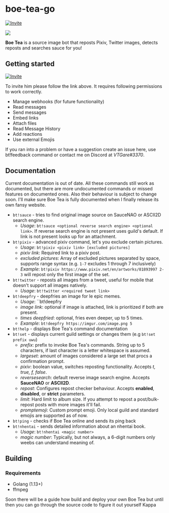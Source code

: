 # boe-tea-go

[![Invite](https://img.shields.io/badge/Invite%20Link-%40Boe%20Tea-brightgreen)](https://discordapp.com/api/oauth2/authorize?client_id=636468907049353216&permissions=537250880&scope=bot)

<img align="center" src="https://cdn.discordapp.com/avatars/636468907049353216/f22aa4bf930d9743dd40a10287de8b04.png?size=256">

**Boe Tea** is a source image bot that reposts Pixiv, Twitter images, detects reposts and searches sauce for you!

## Getting started

[![Invite](https://img.shields.io/badge/Invite%20Link-%40Boe%20Tea-brightgreen)](https://discordapp.com/api/oauth2/authorize?client_id=636468907049353216&permissions=537250880&scope=bot)

To invite him please follow the link above. It requires following permissions to work correctly.
-   Manage webhooks (for future functionality)
-   Read messages
-   Send messages
-   Embed links
-   Attach files
-   Read Message History
-   Add reactions
-   Use external Emojis

If you ran into a problem or have a suggestion create an issue here, use bt!feedback command or contact me on Discord at _VTGare#3370_.

## Documentation

Current documentation is out of date. All these commands still work as documented, but there are more undocumented commands or missed features on documented ones. Also their behaviour is subject to change soon. I'll make sure Boe Tea is fully documented when I finally release its own fansy website.

-   `bt!sauce` - tries to find original image source on SauceNAO or ASCII2D search engine.
    -   _Usage_: `bt!sauce <optional reverse search engine> <optional link>`. If reverse search engine is not present uses guild's default. If link is not present looks up for an attachment.
-   `bt!pixiv` - advanced pixiv command, let's you exclude certain pictures.
    -   _Usage_: `bt!pixiv <pixiv link> [excluded pictures]`
    -   _pixiv link_: Required link to a pixiv post.
    -   _excluded pictures_: Array of excluded pictures separated by space, supports range syntax (e.g. `1-7` excludes 1 through 7 inclusively)
    -   _Example_: `bt!pixiv https://www.pixiv.net/en/artworks/81893997 2-3` will repost only the first image of the set.
-   `bt!twitter` - reposts all images from a tweet, useful for mobile that doesn't support all images natively.
    -   _Usage_: `bt!twitter <required tweet link>`
-   `bt!deepfry` - deepfries an image for le epic memes.
    -   _Usage_: ``bt!deepfry <image link> <times deepfried>
    -   _image link_: optional if image is attached, link is prioritized if both are present.
    -   _times deepfried_: optional, fries even deeper, up to 5 times.
    -   _Example_: `bt!deepfry https://imgur.com/image.png 5`
-   `bt!help` - displays Boe Tea's command documentation
-   `bt!set` - displays current guild settings or changes them (e.g `bt!set prefix uwu`)
    -   _prefix_: prefix to invoke Boe Tea's commands. String up to 5 characters, if last character is a letter whitespace is assumed.
    -   _largeset_: amount of images considered a large set that procs a confirmation prompt.
    -   _pixiv_: boolean value, switches reposting functionality. Accepts _t, true, f, false_.
    -   _reversesearch_: default reverse image search engine. Accepts **SauceNAO** or **ASCII2D**.
    -   _repost_: Configures repost checker behaviour. Accepts **enabled**, **disabled**, or **strict** parameters.
    -   _limit_: Hard limit to album size. If you attempt to repost a post/bulk-repost posts with more images it'll fail.
    -   _promptemoji_: Custom prompt emoji. Only local guild and standard emojis are supported as of now.
-   `bt!ping` - checks if Boe Tea online and sends its ping back
-   `bt!nhentai` - sends detailed information about an nhentai book.
    - _Usage_: `bt!nhentai <magic number>`
    - _magic number_: Typically, but not always, a 6-digit numbers only weebs can understand meaning of.

## Building

### Requirements
- Golang (1.13+)
- ffmpeg

Soon there will be a guide how build and deploy your own Boe Tea but until then you can go through the source code to figure it out yourself Kappa
